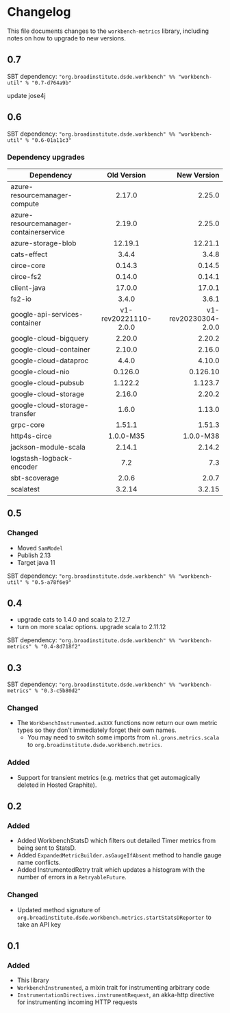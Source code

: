 # Changelog

This file documents changes to the `workbench-metrics` library, including notes on how to upgrade to new versions.

## 0.7

SBT dependency: `"org.broadinstitute.dsde.workbench" %% "workbench-util" % "0.7-d764a9b"`

update jose4j

## 0.6

SBT dependency: `"org.broadinstitute.dsde.workbench" %% "workbench-util" % "0.6-01a11c3"`

### Dependency upgrades
| Dependency   |      Old Version      |  New Version |
|----------|:-------------:|------:|
| azure-resourcemanager-compute |  2.17.0 | 2.25.0 |
| azure-resourcemanager-containerservice |  2.19.0 | 2.25.0 |
| azure-storage-blob |  12.19.1 | 12.21.1 |
| cats-effect |  3.4.4 | 3.4.8 |
| circe-core |  0.14.3 | 0.14.5 |
| circe-fs2 |  0.14.0 | 0.14.1 |
| client-java |  17.0.0 | 17.0.1 |
| fs2-io |  3.4.0 | 3.6.1 |
| google-api-services-container |  v1-rev20221110-2.0.0 | v1-rev20230304-2.0.0 |
| google-cloud-bigquery |  2.20.0 | 2.20.2 |
| google-cloud-container |  2.10.0 | 2.16.0 |
| google-cloud-dataproc |  4.4.0 | 4.10.0 |
| google-cloud-nio |  0.126.0 | 0.126.10 |
| google-cloud-pubsub |  1.122.2 | 1.123.7 |
| google-cloud-storage |  2.16.0 | 2.20.2 |
| google-cloud-storage-transfer |  1.6.0 | 1.13.0 |
| grpc-core |  1.51.1 | 1.51.3 |
| http4s-circe |  1.0.0-M35 | 1.0.0-M38 |
| jackson-module-scala |  2.14.1 | 2.14.2 |
| logstash-logback-encoder |  7.2 | 7.3 |
| sbt-scoverage |  2.0.6 | 2.0.7 |
| scalatest |  3.2.14 | 3.2.15 |

## 0.5

### Changed
- Moved `SamModel`
- Publish 2.13
- Target java 11

SBT dependency: `"org.broadinstitute.dsde.workbench" %% "workbench-util" % "0.5-a78f6e9"`

## 0.4
- upgrade cats to 1.4.0 and scala to 2.12.7
- turn on more scalac options. upgrade scala to 2.11.12

SBT dependency: `"org.broadinstitute.dsde.workbench" %% "workbench-metrics" % "0.4-8d718f2"`

## 0.3

SBT dependency: `"org.broadinstitute.dsde.workbench" %% "workbench-metrics" % "0.3-c5b80d2"`

### Changed

- The `WorkbenchInstrumented.asXXX` functions now return our own metric types so they don't immediately forget their own names.
  - You may need to switch some imports from `nl.grons.metrics.scala` to `org.broadinstitute.dsde.workbench.metrics`.

### Added

- Support for transient metrics (e.g. metrics that get automagically deleted in Hosted Graphite).

## 0.2

### Added

- Added WorkbenchStatsD which filters out detailed Timer metrics from being sent to StatsD.
- Added `ExpandedMetricBuilder.asGaugeIfAbsent` method to handle gauge name conflicts.
- Added InstrumentedRetry trait which updates a histogram with the number of errors in a `RetryableFuture`.

### Changed

- Updated method signature of `org.broadinstitute.dsde.workbench.metrics.startStatsDReporter` to take an API key

## 0.1

### Added

- This library
- `WorkbenchInstrumented`, a mixin trait for instrumenting arbitrary code
- `InstrumentationDirectives.instrumentRequest`, an akka-http directive for instrumenting incoming HTTP requests
